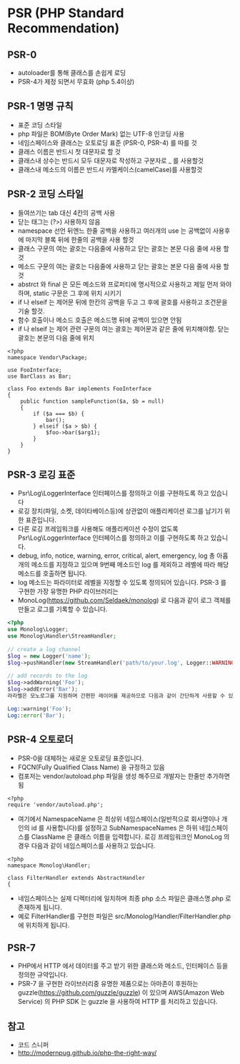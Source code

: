 # PSR (PHP Standard Recommendation)

## PSR-0
- autoloader를 통해 클래스를 손쉽게 로딩 
- PSR-4가 제정 되면서 무효화 (php 5.4이상)

## PSR-1 명명 규칙 
- 표준 코딩 스타일 
- php 파일은 BOM(Byte Order Mark) 없는 UTF-8 인코딩 사용
- 네임스페이스와 클래스는 오토로딩 표준 (PSR-0, PSR-4) 를 따를 것 
- 클래스 이름은 반드시 첫 대문자로 할 것
- 클래스내 상수는 반드시 모두 대문자로 작성하고 구분자로 _ 를 사용할것 
- 클래스내 메소드의 이름은 반드시 카멜케이스(camelCase)를 사용할것

## PSR-2 코딩 스타일 
- 들여쓰기는 tab 대신 4칸의 공백 사용
- 닫는 태그는 (?>) 사용하지 않음
- namespace 선언 뒤엔느 한줄 공백을 사용하고 여러개의 use 는 공백없이 사용후에 마지막 블록 뒤에 한줄의 공백을 사용 할것 
- 클래스 구문의 여는 괄호는 다음줄에 사용하고 닫는 괄호는 본문 다음 줄에 사용 할것
- 메소드 구문의 여는 괄호는 다음줄에 사용하고 닫는 괄호는 본문 다음 줄에 사용 할 것 
- abstrct 와 final 은 모든 메소드와 프로퍼티에 명시적으로 사용하고 제일 먼저 와야 하며, static 구문은 그 후에 위치 시키기 
- if 나 elseif 는 제어문 뒤에 한칸의 공백을 두고 그 후에 괄호를 사용하고 조건문을 기술 할것.
- 함수 호출이나 메소드 호출은 메소드명 뒤에 공백이 있으면 안됨
- if 나 elseif 는 제어 관련 구문의 여는 괄호는 제어문과 같은 줄에 위치해야함. 닫는 괄호는 본문의 다음 줄에 위치 
```
<?php
namespace Vendor\Package;
  
use FooInterface;
use BarClass as Bar;
  
class Foo extends Bar implements FooInterface
{
    public function sampleFunction($a, $b = null)
    {
        if ($a === $b) {
            bar();
        } elseif ($a > $b) {
            $foo->bar($arg1);
        }
    }
}
```

## PSR-3 로깅 표준
- Psr\Log\LoggerInterface 인터페이스를 정의하고 이를 구현하도록 하고 있습니다
- 로깅 장치(파일, 소켓, 데이타베이스등)에 상관없이 애플리케이션 로그를 남기기 위한 표준입니다. 
- 다른 로깅 프레임워크를 사용해도 애플리케이션 수정이 없도록 Psr\Log\LoggerInterface 인터페이스를 정의하고 이를 구현하도록 하고 있습니다. 
- debug, info, notice, warning, error, critical, alert, emergency, log 총 아홉 개의 메소드를 지정하고 있으며 9번째 메소드인 log 를 제외하고 레벨에 따라 해당 메소드를 호출하면 됩니다.
- log 메소드는 파라미터로 레벨을 지정할 수 있도록 정의되어 있습니다. PSR-3 를 구현한 가장 유명한 PHP 라이브러리는 
- MonoLog(https://github.com/Seldaek/monolog) 로 다음과 같이 로그 객체를 만들고 로그를 기록할 수 있습니다.
```php
<?php
use Monolog\Logger;
use Monolog\Handler\StreamHandler;
 
// create a log channel
$log = new Logger('name');
$log->pushHandler(new StreamHandler('path/to/your.log', Logger::WARNING));
 
// add records to the log
$log->addWarning('Foo');
$log->addError('Bar');
라라벨은 모노로그를 지원하며 간편한 레이어를 제공하므로 다음과 같이 간단하게 사용할 수 있습니다.

Log::warning('Foo');
Log::error('Bar');
```

## PSR-4 오토로더 
- PSR-0을 대체하는 새로운 오토로딩 표준입니다.
- FQCN(Fully Qualified Class Name) 을 규정하고 있음
- 컴포저는 vendor/autoload.php 파일을 생성 해주므로 개발자는 한줄만 추가하면 됨 
```
<?php
require 'vendor/autoload.php';
```
- 여기에서 NamespaceName 은 최상위 네임스페이스(일반적으로 회사명이나 개인의 id 를 사용합니다)를 설정하고 SubNamespaceNames 은 하위 네임스페이스를 ClassName 은 클래스 이름을 입력합니다.
로깅 프레임워크인 MonoLog 의 경우 다음과 같이 네임스페이스를 사용하고 있습니다. 
```
<?php
namespace Monolog\Handler;
  
class FilterHandler extends AbstractHandler
{
```    
- 네임스페이스는 실제 디렉터리에 일치하며 최종 php 소스 파일은 클래스명.php 로 존재하게 됩니다.
- 예로 FilterHandler를 구현한 파일은 src/Monolog/Handler/FilterHandler.php 에 위치하게 됩니다.

## PSR-7
- PHP에서 HTTP 에서 데이터를 주고 받기 위한 클래스와 메소드, 인터페이스 등을 정의한 규약입니다.
- PSR-7 을 구현한 라이브러리중 유명한 제품으로는 아마존이 후원하는 guzzle(https://github.com/guzzle/guzzle) 이 있으며 AWS(Amazon Web Service) 의 PHP SDK 는 guzzle 을 사용하여 HTTP 를 처리하고 있습니다.

## 참고  
- 코드 스니퍼  
- http://modernpug.github.io/php-the-right-way/

